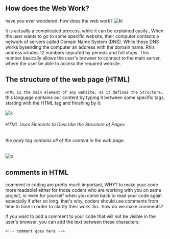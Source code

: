  ## How does the Web Work?
have you ever wondered: how does the web work?
![kl](https://www.immuniweb.com/images/blog/web-security-mistakes-cost-millions-dollars.jpg)

It is actually a complicated process, while it can be explained easily..
When the user wants to go to some specific website, their computer contacts a
network of servers called Domain Name System (DNS). While these DNS works bysending the computer an address with the domain name. Rhis address icludes 12 numbers seprated by periods and full stops. This number basically allows the user's browser to connect to the main server, where the user be able to access the required website.

## The structure of the web page (HTML)
`HTML is the main element of any website, as it defines the Structure`..
this language contains our content by typing it between some specific tags, starting with the HTML tag and finishing by it:

![k](https://miro.medium.com/max/498/1*5gJzummAqpBDGATo0fjU6Q.jpeg)

###### HTML Uses Elements to Describe the Structure of Pages
###### the body tag contains all of the content in the web page.

![o](https://www.webdevelopersnotes.com/wp-content/uploads/the-body-tag-attributes.png)


## comments in HTML
comment in coding are pretty much important, WHY?
to make your code more readable! either for those coders who are working with you on same project, or even for yourself when you come back to read your code again especially if after so long. that's why, coders should use comments from time to time in order to clarify their work.
So.. how do we make comments?

If you want to add a comment to your code that will not be visible in the user's browser, you
can add the text between these characters:

`<!-- comment goes here -->`

